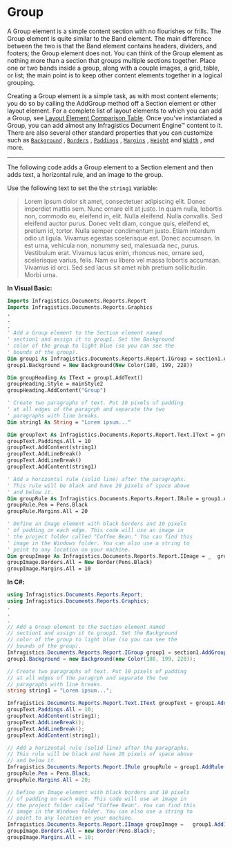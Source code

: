 ﻿<!--
|metadata|
{
    "fileName": "documentengine-group",
    "controlName": "Infragistics Document Library",
    "tags": ["Grouping","Reporting"]
}
|metadata|
-->

# Group

A Group element is a simple content section with no flourishes or frills. The Group element is quite similar to the Band element. The main difference between the two is that the Band element contains headers, dividers, and footers; the Group element does not. You can think of the Group element as nothing more than a section that groups multiple sections together. Place one or two bands inside a group, along with a couple images, a grid, table, or list; the main point is to keep other content elements together in a logical grouping.

Creating a Group element is a simple task, as with most content elements; you do so by calling the AddGroup method off a Section element or other layout element. For a complete list of layout elements to which you can add a Group, see [Layout Element Comparison Table](DocumentEngine-Layout-Element-Comparison-Table.html "Explains how the elements available in the document engine work with the layout elements available in the document engine."). Once you've instantiated a Group, you can add almost any Infragistics Document Engine™ content to it. There are also several other standard properties that you can customize such as [`Background`](Infragistics.Web.Mvc.Documents.Reports~Infragistics.Documents.Reports.Report.IGroup~Background.html "Link to the Web API Reference Guide to the Background member.") , [`Borders`](Infragistics.Web.Mvc.Documents.Reports~Infragistics.Documents.Reports.Report.IGroup~Borders.html "Link to the Web API Reference Guide to the Borders member.") , [`Paddings`](Infragistics.Web.Mvc.Documents.Reports~Infragistics.Documents.Reports.Report.IGroup~Paddings.html "Link to the Web API Reference Guide to the Paddings member.") , [`Margins`](Infragistics.Web.Mvc.Documents.Reports~Infragistics.Documents.Reports.Report.IGroup~Margins.html "Link to the Web API Reference Guide to the Margins member.") , [`Height`](Infragistics.Web.Mvc.Documents.Reports~Infragistics.Documents.Reports.Report.IGroup~Height.html "Link to the Web API Reference Guide to the Height member.") and [`Width`](Infragistics.Web.Mvc.Documents.Reports~Infragistics.Documents.Reports.Report.IGroup~Width.html "Link to the Web API Reference Guide to the Width member.") , and more.

* * * * *

The following code adds a Group element to a Section element and then adds text, a horizontal rule, and an image to the group.

Use the following text to set the the `string1` variable:

> Lorem ipsum dolor sit amet, consectetuer adipiscing elit. Donec imperdiet mattis sem. Nunc ornare elit at justo. In quam nulla, lobortis non, commodo eu, eleifend in, elit. Nulla eleifend. Nulla convallis. Sed eleifend auctor purus. Donec velit diam, congue quis, eleifend et, pretium id, tortor. Nulla semper condimentum justo. Etiam interdum odio ut ligula. Vivamus egestas scelerisque est. Donec accumsan. In est urna, vehicula non, nonummy sed, malesuada nec, purus. Vestibulum erat. Vivamus lacus enim, rhoncus nec, ornare sed, scelerisque varius, felis. Nam eu libero vel massa lobortis accumsan. Vivamus id orci. Sed sed lacus sit amet nibh pretium sollicitudin. Morbi urna.

**In Visual Basic:**

```vb
Imports Infragistics.Documents.Reports.Report
Imports Infragistics.Documents.Reports.Graphics
.
.
.
' Add a Group element to the Section element named
' section1 and assign it to group1. Set the Background
' color of the group to light blue (so you can see the
' bounds of the group).
Dim group1 As Infragistics.Documents.Reports.Report.IGroup = section1.AddGroup()
group1.Background = New Background(New Color(180, 199, 228))

Dim groupHeading As IText = group1.AddText()
groupHeading.Style = mainStyle2
groupHeading.AddContent("Group")

' Create two paragraphs of text. Put 10 pixels of padding
' at all edges of the paragrph and separate the two 
' paragraphs with line breaks.
Dim string1 As String = "Lorem ipsum..."

Dim groupText As Infragistics.Documents.Reports.Report.Text.IText = group1.AddText()
groupText.Paddings.All = 10
groupText.AddContent(string1)
groupText.AddLineBreak()
groupText.AddLineBreak()
groupText.AddContent(string1)

' Add a horizontal rule (solid line) after the paragraphs.
' This rule will be black and have 20 pixels of space above
' and below it.
Dim groupRule As Infragistics.Documents.Reports.Report.IRule = group1.AddRule()
groupRule.Pen = Pens.Black
groupRule.Margins.All = 20

' Define an Image element with black borders and 10 pixels
' of padding on each edge. This code will use an image in
' the project folder called "Coffee Bean." You can find this
' image in the Windows folder. You can also use a string to 
' point to any location on your machine.
Dim groupImage As Infragistics.Documents.Reports.Report.IImage = _  group1.AddImage(New Image(Application.StartupPath + "..Coffee Bean.bmp"))
groupImage.Borders.All = New Border(Pens.Black)
groupImage.Margins.All = 10
```

**In C#:**

```csharp
using Infragistics.Documents.Reports.Report;
using Infragistics.Documents.Reports.Graphics;
.
.
.
// Add a Group element to the Section element named
// section1 and assign it to group1. Set the Background
// color of the group to light blue (so you can see the
// bounds of the group).
Infragistics.Documents.Reports.Report.IGroup group1 = section1.AddGroup();
group1.Background = new Background(new Color(180, 199, 228));

// Create two paragraphs of text. Put 10 pixels of padding
// at all edges of the paragrph and separate the two 
// paragraphs with line breaks.
string string1 = "Lorem ipsum...";

Infragistics.Documents.Reports.Report.Text.IText groupText = group1.AddText();
groupText.Paddings.All = 10;
groupText.AddContent(string1);
groupText.AddLineBreak();
groupText.AddLineBreak();
groupText.AddContent(string1);

// Add a horizontal rule (solid line) after the paragraphs.
// This rule will be black and have 20 pixels of space above
// and below it.
Infragistics.Documents.Reports.Report.IRule groupRule = group1.AddRule();
groupRule.Pen = Pens.Black;
groupRule.Margins.All = 20;

// Define an Image element with black borders and 10 pixels
// of padding on each edge. This code will use an image in
// the project folder called "Coffee Bean". You can find this
// image in the Windows folder. You can also use a string to 
// point to any location on your machine.
Infragistics.Documents.Reports.Report.IImage groupImage =   group1.AddImage(new Image(Application.StartupPath + @"..Coffee Bean.bmp"));
groupImage.Borders.All = new Border(Pens.Black);
groupImage.Margins.All = 10;
```